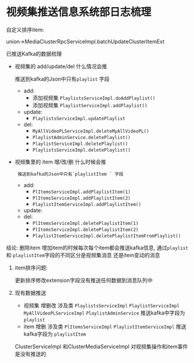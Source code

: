 # 视频集推送信息系统部日志梳理

自定义排序item:

union->MediaClusterRpcServiceImpl.batchUpdateClusterItemExt

已推送Kafka的数据梳理

* 视频集的 add/update/del 什么情况会推

    推送到kafka的Json中只有`playlist` 字段

    * add:
        * 添加视频集 `PlaylistsServiceImpl.doAddPlaylist()`
        * 添加视频集 `PlaylistServiceImpl.addPlaylist()`
    * update:
        * `PlaylistsServiceImpl.updatePlaylist`
    * del:
        * `MyAllVideoPLServiceImpl.deleteMyAllVideoPL()` 
        * `PlaylistAdminService.deletePlaylist()` 
        * `PlaylistServiceImpl.deletePlaylist()`
        * `PlaylistsServiceImpl.deletePlaylist()`
* 视频集里的 item 增/改/删 什么时候会推

       推送到kafka的Json中只有`playlistItem ` 字段
       
     * add:
        * `PlItemsServiceImpl.addPlaylistItem(1)`
        * `PlItemsServiceImpl.addPlaylistItem(2) `
        * `PlaylistItemServiceImpl.addPlaylistItem() `
    * update:
    * del:
        * `PlItemsServiceImpl.deletePlaylistItem(1)   ` 
        * `PlItemsServiceImpl.deletePlaylistItem(2) ` 
        * `PlaylistItemServiceImpl.deletePlaylistItemFromPlaylist()`
        
结论: 删除item 增加item的时候每次每个item都会推送kafka信息, 通过`playlist` 和 `playlistItem`字段的不同区分是视频集消息 还是item变动的消息



1. item排序问题:

    更新排序修改extension字段没有推送任何数据到消息队列中
    
2. 现有数据推送
    
	* 视频集 增删改   涉及类 `PlaylistsServiceImpl` `PlaylistServiceImpl` `MyAllVideoPLServiceImpl` `PlaylistAdminService`  推送kafka中字段为`playlist `
	* item  增删   涉及类  `PlItemsServiceImpl` `PlaylistItemServiceImpl` 推送kafka字段为 `playlistItem `

   
   ClusterServiceImpl 和ClusterMediaServiceImpl 对视频集操作和item事件是没有推送的
	
